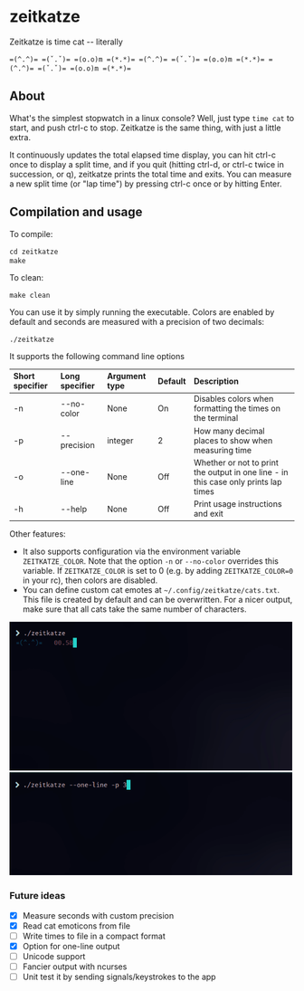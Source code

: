 zeitkatze
=========

Zeitkatze is time cat -- literally
```
=(^.^)= =(ˇ.ˇ)= =(o.o)m =(*.*)= =(^.^)= =(ˇ.ˇ)= =(o.o)m =(*.*)= =(^.^)= =(ˇ.ˇ)= =(o.o)m =(*.*)=
```

## About
What's the simplest stopwatch in a linux console?
Well, just type `time cat` to start, and push ctrl-c to stop.
Zeitkatze is the same thing, with just a little extra.

It continuously updates the total elapsed time display, you can hit ctrl-c once to display a split time,
and if you quit (hitting ctrl-d, or ctrl-c twice in succession, or q), zeitkatze prints the total time and
exits. You can measure a new split time (or "lap time") by pressing ctrl-c once or by hitting Enter.


## Compilation and usage
To compile:
```
cd zeitkatze
make
```
To clean:
```
make clean
```
You can use it by simply running the executable. Colors are enabled by default and seconds are measured with a precision of two decimals:
```
./zeitkatze
```

It supports the following command line options

| Short specifier | Long specifier            | Argument type | Default | Description                                                                              |
|:--------------- |:--------------------------|:--------------|:--------|:-----------------------------------------------------------------------------------------|
| -n              | --no-color                |  None         | On      |Disables colors when formatting the times on the terminal                                 |   
| -p              | --precision               |  integer      | 2       |How many decimal places to show when measuring time                                       | 
| -o              | --one-line                |  None         | Off     |Whether or not to print the output in one line - in this case only prints lap times       | 
| -h              | --help                    |  None         | Off     |Print usage instructions and exit                                                         | 

Other features:
* It also supports configuration via the environment variable `ZEITKATZE_COLOR`. Note that the option `-n` or `--no-color` overrides this variable. If `ZEITKATZE_COLOR` is set to 0 (e.g. by adding `ZEITKATZE_COLOR=0` in your rc), then colors are disabled.
* You can define custom cat emotes at `~/.config/zeitkatze/cats.txt`. This file is created by default and can be overwritten. For a nicer output, make sure that all cats take the same number of characters.

<p float="left">
  <img src="https://raw.githubusercontent.com/leonmavr/zeitkatze/master/assets/demo.gif" width="500" />
	<img src="https://raw.githubusercontent.com/leonmavr/zeitkatze/master/assets/demo_one_line.gif" width="500" />
</p>

### Future ideas
- [x] Measure seconds with custom precision
- [x] Read cat emoticons from file
- [ ] Write times to file in a compact format
- [x] Option for one-line output
- [ ] Unicode support
- [ ] Fancier output with ncurses
- [ ] Unit test it by sending signals/keystrokes to the app
